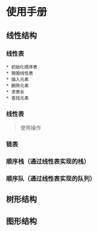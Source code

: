 # 使用手册
## 线性结构
  ### 线性表
    * 初始化顺序表
    * 销毁线性表
    * 插入元素
    * 删除元素
    * 求表长
    * 查找元素
### 线性表
> 使用操作   
### 链表
### 顺序栈（通过线性表实现的栈）
### 顺序队（通过线性表实现的队列）
## 树形结构
## 图形结构
